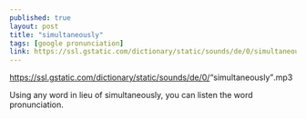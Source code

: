 ```yaml
---
published: true
layout: post
title: "simultaneously"
tags: [google pronunciation]
link: https://ssl.gstatic.com/dictionary/static/sounds/de/0/simultaneously.mp3
---
```


https://ssl.gstatic.com/dictionary/static/sounds/de/0/<q>simultaneously</q>.mp3 

Using any word in lieu of simultaneously, you can listen the word pronunciation.

